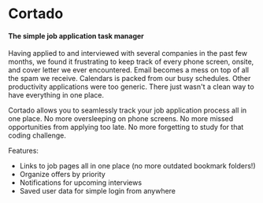 Cortado
==========

#### The simple job application task manager

Having applied to and interviewed with several companies in the past few months, we found it frustrating to keep track of every phone screen, onsite, and cover letter we ever encountered. Email becomes a mess on top of all the spam we receive. Calendars is packed from our busy schedules. Other productivity applications were too generic. There just wasn't a clean way to have everything in one place.

Cortado allows you to seamlessly track your job application process all in one place. No more oversleeping on phone screens. No more missed opportunities from applying too late. No more forgetting to study for that coding challenge.

Features:
- Links to job pages all in one place (no more outdated bookmark folders!)
- Organize offers by priority
- Notifications for upcoming interviews
- Saved user data for simple login from anywhere
